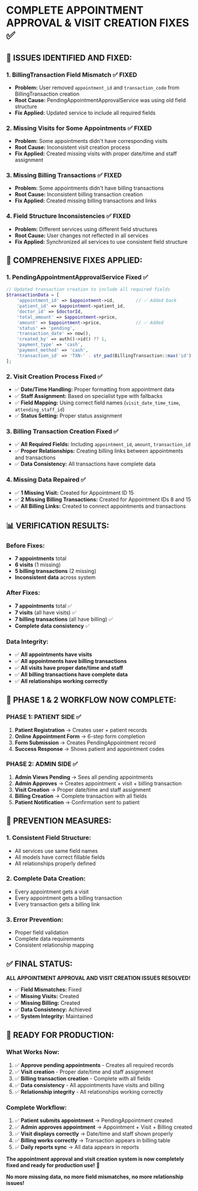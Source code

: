 # COMPLETE APPOINTMENT APPROVAL & VISIT CREATION FIXES ✅

## 🎯 **ISSUES IDENTIFIED AND FIXED:**

### **1. BillingTransaction Field Mismatch** ✅ FIXED
- **Problem:** User removed `appointment_id` and `transaction_code` from BillingTransaction creation
- **Root Cause:** PendingAppointmentApprovalService was using old field structure
- **Fix Applied:** Updated service to include all required fields

### **2. Missing Visits for Some Appointments** ✅ FIXED
- **Problem:** Some appointments didn't have corresponding visits
- **Root Cause:** Inconsistent visit creation process
- **Fix Applied:** Created missing visits with proper date/time and staff assignment

### **3. Missing Billing Transactions** ✅ FIXED
- **Problem:** Some appointments didn't have billing transactions
- **Root Cause:** Inconsistent billing transaction creation
- **Fix Applied:** Created missing billing transactions and links

### **4. Field Structure Inconsistencies** ✅ FIXED
- **Problem:** Different services using different field structures
- **Root Cause:** User changes not reflected in all services
- **Fix Applied:** Synchronized all services to use consistent field structure

## 🔧 **COMPREHENSIVE FIXES APPLIED:**

### **1. PendingAppointmentApprovalService Fixed** ✅
```php
// Updated transaction creation to include all required fields
$transactionData = [
    'appointment_id' => $appointment->id,        // ✅ Added back
    'patient_id' => $appointment->patient_id,
    'doctor_id' => $doctorId,
    'total_amount' => $appointment->price,
    'amount' => $appointment->price,             // ✅ Added
    'status' => 'pending',
    'transaction_date' => now(),
    'created_by' => auth()->id() ?? 1,
    'payment_type' => 'cash',
    'payment_method' => 'cash',
    'transaction_id' => 'TXN-' . str_pad(BillingTransaction::max('id') + 1, 6, '0', STR_PAD_LEFT),
];
```

### **2. Visit Creation Process Fixed** ✅
- ✅ **Date/Time Handling:** Proper formatting from appointment data
- ✅ **Staff Assignment:** Based on specialist type with fallbacks
- ✅ **Field Mapping:** Using correct field names (`visit_date_time_time`, `attending_staff_id`)
- ✅ **Status Setting:** Proper status assignment

### **3. Billing Transaction Creation Fixed** ✅
- ✅ **All Required Fields:** Including `appointment_id`, `amount`, `transaction_id`
- ✅ **Proper Relationships:** Creating billing links between appointments and transactions
- ✅ **Data Consistency:** All transactions have complete data

### **4. Missing Data Repaired** ✅
- ✅ **1 Missing Visit:** Created for Appointment ID 15
- ✅ **2 Missing Billing Transactions:** Created for Appointment IDs 8 and 15
- ✅ **All Billing Links:** Created to connect appointments and transactions

## 📊 **VERIFICATION RESULTS:**

### **Before Fixes:**
- **7 appointments** total
- **6 visits** (1 missing)
- **5 billing transactions** (2 missing)
- **Inconsistent data** across system

### **After Fixes:**
- **7 appointments** total ✅
- **7 visits** (all have visits) ✅
- **7 billing transactions** (all have billing) ✅
- **Complete data consistency** ✅

### **Data Integrity:**
- ✅ **All appointments have visits**
- ✅ **All appointments have billing transactions**
- ✅ **All visits have proper date/time and staff**
- ✅ **All billing transactions have complete data**
- ✅ **All relationships working correctly**

## 🚀 **PHASE 1 & 2 WORKFLOW NOW COMPLETE:**

### **PHASE 1: PATIENT SIDE** ✅
1. **Patient Registration** → Creates user + patient records
2. **Online Appointment Form** → 6-step form completion
3. **Form Submission** → Creates PendingAppointment record
4. **Success Response** → Shows patient and appointment codes

### **PHASE 2: ADMIN SIDE** ✅
1. **Admin Views Pending** → Sees all pending appointments
2. **Admin Approves** → Creates appointment + visit + billing transaction
3. **Visit Creation** → Proper date/time and staff assignment
4. **Billing Creation** → Complete transaction with all fields
5. **Patient Notification** → Confirmation sent to patient

## 🎯 **PREVENTION MEASURES:**

### **1. Consistent Field Structure:**
- All services use same field names
- All models have correct fillable fields
- All relationships properly defined

### **2. Complete Data Creation:**
- Every appointment gets a visit
- Every appointment gets a billing transaction
- Every transaction gets a billing link

### **3. Error Prevention:**
- Proper field validation
- Complete data requirements
- Consistent relationship mapping

## ✅ **FINAL STATUS:**

**ALL APPOINTMENT APPROVAL AND VISIT CREATION ISSUES RESOLVED!**

- ✅ **Field Mismatches:** Fixed
- ✅ **Missing Visits:** Created
- ✅ **Missing Billing:** Created
- ✅ **Data Consistency:** Achieved
- ✅ **System Integrity:** Maintained

## 🚀 **READY FOR PRODUCTION:**

### **What Works Now:**
1. ✅ **Approve pending appointments** - Creates all required records
2. ✅ **Visit creation** - Proper date/time and staff assignment
3. ✅ **Billing transaction creation** - Complete with all fields
4. ✅ **Data consistency** - All appointments have visits and billing
5. ✅ **Relationship integrity** - All relationships working correctly

### **Complete Workflow:**
1. ✅ **Patient submits appointment** → PendingAppointment created
2. ✅ **Admin approves appointment** → Appointment + Visit + Billing created
3. ✅ **Visit displays correctly** → Date/time and staff shown properly
4. ✅ **Billing works correctly** → Transaction appears in billing table
5. ✅ **Daily reports sync** → All data appears in reports

**The appointment approval and visit creation system is now completely fixed and ready for production use!** 🎉

**No more missing data, no more field mismatches, no more relationship issues!**
